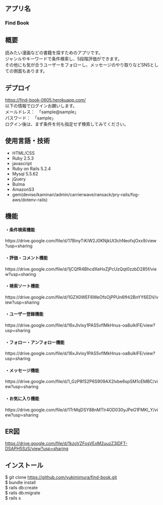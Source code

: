 ## アプリ名　
### Find Book

## 概要
読みたい漫画などの書籍を探すためのアプリです。<br>
ジャンルやキーワードで条件検索し、5段階評価ができます。<br>
その他にも気が合うユーザーをフォローし、メッセージのやり取りなどSNSとしての側面もあります。

## デプロイ
https://find-book-0605.herokuapp.com/ <br>
以下の情報でログインお願いします。 <br>
メールドレス：　「sample@sample」 <br>
パスワード：　「sample」<br>
ログイン後は、まず条件を何も指定せず検索してみてください。

## 使用言語・技術
* HTML/CSS
* Ruby 2.5.3
* javascript
* Ruby on Rails 5.2.4
* Mysql 5.5.62
* jQuery
* Bulma
* AmazonS3
* gem(devise/kaminari/admin/carrierwave/ransack/pry-rails/fog-aws/dotenv-rails)

## 機能
<h4> ・条件検索機能 </h4>
https://drive.google.com/file/d/17BinyTiKiW2J0KNjkUt3chNeofxjOxx9/view?usp=sharing
<h4> ・評価・コメント機能 </h4>
https://drive.google.com/file/d/1jCQfR4BhcdXeHxZjPcUzQqt0zzbD285f/view?usp=sharing
<h4> ・検索ソート機能 </h4>
https://drive.google.com/file/d/1GZX0WEF6WeOfsOjPPUn6fHi2BnYY6EDV/view?usp=sharing
<h4> ・ユーザー登録機能 </h4>
https://drive.google.com/file/d/16xJIvlxy1PAS5vflMkHnus-oa8uIklFE/view?usp=sharing
<h4> ・フォロー・アンフォロー機能 </h4>
https://drive.google.com/file/d/16xJIvlxy1PAS5vflMkHnus-oa8uIklFE/view?usp=sharing
<h4> ・メッセージ機能 </h4>
https://drive.google.com/file/d/1_GzP8fS2P6S909AX2Ixbe6spSM1cEMBC/view?usp=sharing
<h4> ・お気に入り機能 </h4>
https://drive.google.com/file/d/1TrMqDSY88nMTIr4OD030yJPeG1FMKl_Y/view?usp=sharing

## ER図
https://drive.google.com/file/d/1kzoVZFosVEoM2uuzZ3lDFT-DSAPH5SzS/view?usp=sharing

## インストール
$ git clone https://github.com/yukimimura/find-book.git<br>
$ bundle install<br>
$ rails db:create<br>
$ rails db:migrate<br>
$ rails s
